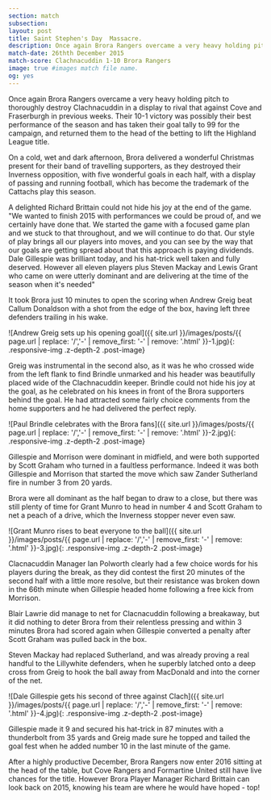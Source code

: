 ```yaml
---
section: match
subsection:
layout: post
title: Saint Stephen's Day  Massacre. 
description: Once again Brora Rangers overcame a very heavy holding pitch  to thoroughly destroy Clachnacuddin in a display to rival that against Cove and Fraserburgh in previous weeks.  
match-date: 26thth December 2015
match-score: Clachnacuddin 1-10 Brora Rangers
image: true #images match file name.
og: yes
---
```

Once again Brora Rangers overcame a very heavy holding pitch  to thoroughly destroy Clachnacuddin in a display to rival that against Cove and Fraserburgh in previous weeks. Their 10-1 victory  was possibly their best performance of the season and has taken their goal tally to 99 for the campaign, and returned them to the head of the betting to lift the Highland League title.  

On a cold, wet and dark afternoon, Brora delivered a wonderful Christmas present for their band of travelling supporters, as they destroyed their Inverness opposition, with five wonderful goals in each half, with a display of passing and running football, which has become the trademark of the Cattachs play this season. 

A delighted Richard Brittain could not hide his joy at the end of the game. "We wanted to finish 2015 with performances we could be proud of, and we certainly have done that. We started the game with a focused game plan and we stuck to that throughout, and we will continue to do that. Our style of play brings all our players into moves, and you can see by the way that our goals are getting spread about that this approach is paying dividends. Dale Gillespie was brilliant today, and his hat-trick well taken and fully deserved. However all eleven players plus Steven Mackay and Lewis Grant who came on were utterly dominant and are delivering at the time of the season when it's needed"

It took Brora just 10 minutes to open the scoring when Andrew Greig beat  Callum Donaldson with a shot from the edge of the box, having left three defenders trailing in his wake.

![Andrew Greig sets up his opening goal]({{ site.url }}/images/posts/{{ page.url | replace: '/','-' | remove_first: '-' | remove: '.html' }}-1.jpg){: .responsive-img .z-depth-2 .post-image}

Greig was instrumental in the second also, as it was he who crossed wide from the left flank to find Brindle unmarked and his header was beautifully placed wide of the Clachnacuddin keeper. Brindle could not hide his joy at the goal, as he celebrated on his knees in front of the Brora supporters behind the goal. He had attracted some fairly choice comments from the home supporters and he had delivered the perfect reply. 

![Paul Brindle celebrates with the Brora fans]({{ site.url }}/images/posts/{{ page.url | replace: '/','-' | remove_first: '-' | remove: '.html' }}-2.jpg){: .responsive-img .z-depth-2 .post-image}

Gillespie and Morrison were dominant in midfield, and were both supported by Scott Graham who turned in a faultless performance. Indeed it was both Gillespie and Morrison that started the move which saw Zander Sutherland fire in number 3 from 20 yards. 

Brora were all dominant as the half began to draw to a close, but there was still plenty of time for Grant Munro to head in number 4 and Scott Graham to net a peach of a drive, which the Inverness stopper never even saw. 

![Grant Munro rises to beat everyone to the ball]({{ site.url }}/images/posts/{{ page.url | replace: '/','-' | remove_first: '-' | remove: '.html' }}-3.jpg){: .responsive-img .z-depth-2 .post-image}

Clacnacuddin Manager Ian Polworth  clearly had a few choice words for his players during the break, as they did contest the first 20 minutes of the second half with a little more resolve, but their resistance was broken down in the 66th minute when Gillespie headed home following a free kick from Morrison. 

Blair Lawrie did manage to net for Clacnacuddin following a breakaway, but it did nothing to deter Brora from their relentless pressing and within 3 minutes Brora had scored again when Gillespie converted a penalty after Scott Graham was pulled back in the box. 

Steven Mackay had replaced Sutherland, and was already proving a real handful to the Lillywhite defenders, when he superbly latched onto a deep cross from Greig to hook the ball away from MacDonald and into the corner of the net.  

![Dale Gillespie gets his second of three against Clach]({{ site.url }}/images/posts/{{ page.url | replace: '/','-' | remove_first: '-' | remove: '.html' }}-4.jpg){: .responsive-img .z-depth-2 .post-image}

Gillespie made it 9 and secured his hat-trick in 87 minutes with a thunderbolt from 35 yards and Greig made sure he topped and tailed the goal fest when he added number 10 in the last minute of the game. 

After a highly productive December, Brora Rangers now enter 2016 sitting at the head of the table, but Cove Rangers and Formartine United still have live chances for the title. However Brora Player Manager Richard Brittain can look back on 2015, knowing his team are where he would have hoped - top! 